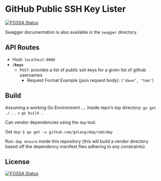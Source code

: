 # GitHub Public SSH Key Lister
[![FOSSA Status](https://app.fossa.io/api/projects/git%2Bhttps%3A%2F%2Fgithub.com%2FJKhawaja%2Frest-example.svg?type=shield)](https://app.fossa.io/projects/git%2Bhttps%3A%2F%2Fgithub.com%2FJKhawaja%2Frest-example?ref=badge_shield)


Swagger documentation is also available in the `swagger` directory.

## API Routes

- Host: `localhost:8080`
- **`/keys`**
    + `POST`: provides a list of public ssh keys for a given list of github usernames
        * Request Format Example (json request body): `["dave", "tom"]`

## Build

Assuming a working Go Environment .... Inside repo's top directory: `go get ./...` + `go build .`

Can vendor dependencies using the `dep` tool. 

Get `dep`: `$ go get -u github.com/golang/dep/cmd/dep`

Run: `dep ensure` inside this repository (this will build a vendor directory based off the dependency manifest files adhering to any constraints).


## License
[![FOSSA Status](https://app.fossa.io/api/projects/git%2Bhttps%3A%2F%2Fgithub.com%2FJKhawaja%2Frest-example.svg?type=large)](https://app.fossa.io/projects/git%2Bhttps%3A%2F%2Fgithub.com%2FJKhawaja%2Frest-example?ref=badge_large)